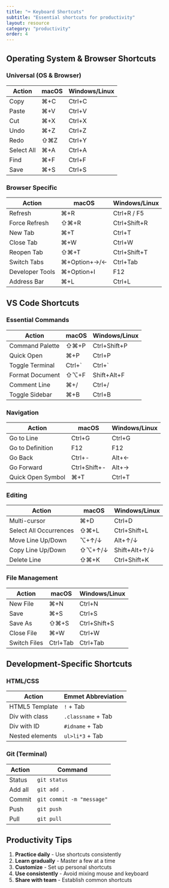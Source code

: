 ```yaml
---
title: "⌨️ Keyboard Shortcuts"
subtitle: "Essential shortcuts for productivity"
layout: resource
category: "productivity"
order: 4
---
```


## Operating System & Browser Shortcuts

### Universal (OS & Browser)
| Action | macOS | Windows/Linux |
|--------|-------|---------------|
| Copy | ⌘+C | Ctrl+C |
| Paste | ⌘+V | Ctrl+V |
| Cut | ⌘+X | Ctrl+X |
| Undo | ⌘+Z | Ctrl+Z |
| Redo | ⇧⌘Z | Ctrl+Y |
| Select All | ⌘+A | Ctrl+A |
| Find | ⌘+F | Ctrl+F |
| Save | ⌘+S | Ctrl+S |

### Browser Specific
| Action | macOS | Windows/Linux |
|--------|-------|---------------|
| Refresh | ⌘+R | Ctrl+R / F5 |
| Force Refresh | ⇧⌘+R | Ctrl+Shift+R |
| New Tab | ⌘+T | Ctrl+T |
| Close Tab | ⌘+W | Ctrl+W |
| Reopen Tab | ⇧⌘+T | Ctrl+Shift+T |
| Switch Tabs | ⌘+Option+→/← | Ctrl+Tab |
| Developer Tools | ⌘+Option+I | F12 |
| Address Bar | ⌘+L | Ctrl+L |

## VS Code Shortcuts

### Essential Commands
| Action | macOS | Windows/Linux |
|--------|-------|---------------|
| Command Palette | ⇧⌘+P | Ctrl+Shift+P |
| Quick Open | ⌘+P | Ctrl+P |
| Toggle Terminal | Ctrl+` | Ctrl+` |
| Format Document | ⇧⌥+F | Shift+Alt+F |
| Comment Line | ⌘+/ | Ctrl+/ |
| Toggle Sidebar | ⌘+B | Ctrl+B |

### Navigation
| Action | macOS | Windows/Linux |
|--------|-------|---------------|
| Go to Line | Ctrl+G | Ctrl+G |
| Go to Definition | F12 | F12 |
| Go Back | Ctrl+- | Alt+← |
| Go Forward | Ctrl+Shift+- | Alt+→ |
| Quick Open Symbol | ⌘+T | Ctrl+T |

### Editing
| Action | macOS | Windows/Linux |
|--------|-------|---------------|
| Multi-cursor | ⌘+D | Ctrl+D |
| Select All Occurrences | ⇧⌘+L | Ctrl+Shift+L |
| Move Line Up/Down | ⌥+↑/↓ | Alt+↑/↓ |
| Copy Line Up/Down | ⇧⌥+↑/↓ | Shift+Alt+↑/↓ |
| Delete Line | ⇧⌘+K | Ctrl+Shift+K |

### File Management
| Action | macOS | Windows/Linux |
|--------|-------|---------------|
| New File | ⌘+N | Ctrl+N |
| Save | ⌘+S | Ctrl+S |
| Save As | ⇧⌘+S | Ctrl+Shift+S |
| Close File | ⌘+W | Ctrl+W |
| Switch Files | Ctrl+Tab | Ctrl+Tab |

## Development-Specific Shortcuts

### HTML/CSS
| Action | Emmet Abbreviation |
|--------|-------------------|
| HTML5 Template | `!` + Tab |
| Div with class | `.classname` + Tab |
| Div with ID | `#idname` + Tab |
| Nested elements | `ul>li*3` + Tab |

### Git (Terminal)
| Action | Command |
|--------|---------|
| Status | `git status` |
| Add all | `git add .` |
| Commit | `git commit -m "message"` |
| Push | `git push` |
| Pull | `git pull` |

## Productivity Tips
1. **Practice daily** - Use shortcuts consistently
2. **Learn gradually** - Master a few at a time
3. **Customize** - Set up personal shortcuts
4. **Use consistently** - Avoid mixing mouse and keyboard
5. **Share with team** - Establish common shortcuts

